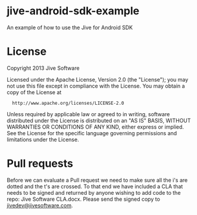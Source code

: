 jive-android-sdk-example
===================

An example of how to use the Jive for Android SDK

# License 

   Copyright 2013 Jive Software

   Licensed under the Apache License, Version 2.0 (the "License");
   you may not use this file except in compliance with the License.
   You may obtain a copy of the License at

      http://www.apache.org/licenses/LICENSE-2.0

   Unless required by applicable law or agreed to in writing, software
   distributed under the License is distributed on an "AS IS" BASIS,
   WITHOUT WARRANTIES OR CONDITIONS OF ANY KIND, either express or implied.
   See the License for the specific language governing permissions and
   limitations under the License.

# Pull requests

Before we can evaluate a Pull request we need to make sure all the i's are dotted and the t's are crossed. To that end we have included a CLA that needs to be signed and returned by anyone wishing to add code to the repo: Jive Software CLA.docx.
Please send the signed copy to jivedev@jivesoftware.com. 
